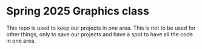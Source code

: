 # Spring 2025 Graphics class
This repo is used to keep our projects in one area. This is not to be used for other things, only to save our projects and have a spot to have all the code in one area. 

